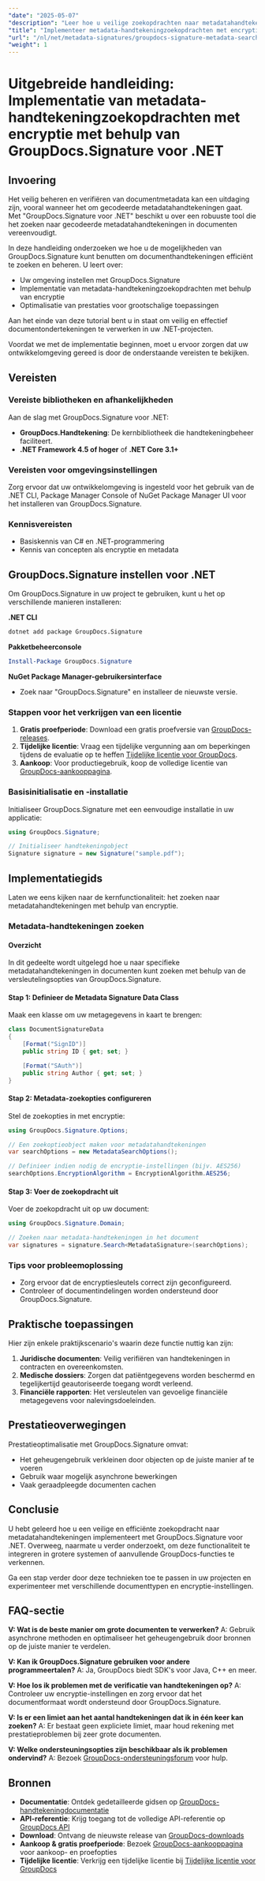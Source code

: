 ```yaml
---
"date": "2025-05-07"
"description": "Leer hoe u veilige zoekopdrachten naar metadatahandtekeningen implementeert in uw .NET-projecten met behulp van GroupDocs.Signature. Deze handleiding behandelt de installatie, versleutelingsopties en prestatieoptimalisatie."
"title": "Implementeer metadata-handtekeningzoekopdrachten met encryptie met behulp van GroupDocs voor .NET"
"url": "/nl/net/metadata-signatures/groupdocs-signature-metadata-search-encryption-net/"
"weight": 1
---
```


# Uitgebreide handleiding: Implementatie van metadata-handtekeningzoekopdrachten met encryptie met behulp van GroupDocs.Signature voor .NET

## Invoering

Het veilig beheren en verifiëren van documentmetadata kan een uitdaging zijn, vooral wanneer het om gecodeerde metadatahandtekeningen gaat. Met "GroupDocs.Signature voor .NET" beschikt u over een robuuste tool die het zoeken naar gecodeerde metadatahandtekeningen in documenten vereenvoudigt.

In deze handleiding onderzoeken we hoe u de mogelijkheden van GroupDocs.Signature kunt benutten om documenthandtekeningen efficiënt te zoeken en beheren. U leert over:
- Uw omgeving instellen met GroupDocs.Signature
- Implementatie van metadata-handtekeningzoekopdrachten met behulp van encryptie
- Optimalisatie van prestaties voor grootschalige toepassingen

Aan het einde van deze tutorial bent u in staat om veilig en effectief documentondertekeningen te verwerken in uw .NET-projecten.

Voordat we met de implementatie beginnen, moet u ervoor zorgen dat uw ontwikkelomgeving gereed is door de onderstaande vereisten te bekijken.

## Vereisten

### Vereiste bibliotheken en afhankelijkheden
Aan de slag met GroupDocs.Signature voor .NET:
- **GroupDocs.Handtekening**: De kernbibliotheek die handtekeningbeheer faciliteert.
- **.NET Framework 4.5 of hoger** of **.NET Core 3.1+**

### Vereisten voor omgevingsinstellingen
Zorg ervoor dat uw ontwikkelomgeving is ingesteld voor het gebruik van de .NET CLI, Package Manager Console of NuGet Package Manager UI voor het installeren van GroupDocs.Signature.

### Kennisvereisten
- Basiskennis van C# en .NET-programmering
- Kennis van concepten als encryptie en metadata

## GroupDocs.Signature instellen voor .NET
Om GroupDocs.Signature in uw project te gebruiken, kunt u het op verschillende manieren installeren:

**.NET CLI**
```bash
dotnet add package GroupDocs.Signature
```

**Pakketbeheerconsole**
```powershell
Install-Package GroupDocs.Signature
```

**NuGet Package Manager-gebruikersinterface**
- Zoek naar "GroupDocs.Signature" en installeer de nieuwste versie.

### Stappen voor het verkrijgen van een licentie
1. **Gratis proefperiode**: Download een gratis proefversie van [GroupDocs-releases](https://releases.groupdocs.com/signature/net/).
2. **Tijdelijke licentie**: Vraag een tijdelijke vergunning aan om beperkingen tijdens de evaluatie op te heffen [Tijdelijke licentie voor GroupDocs](https://purchase.groupdocs.com/temporary-license/).
3. **Aankoop**: Voor productiegebruik, koop de volledige licentie van [GroupDocs-aankooppagina](https://purchase.groupdocs.com/buy).

### Basisinitialisatie en -installatie
Initialiseer GroupDocs.Signature met een eenvoudige installatie in uw applicatie:

```csharp
using GroupDocs.Signature;

// Initialiseer handtekeningobject
Signature signature = new Signature("sample.pdf");
```

## Implementatiegids
Laten we eens kijken naar de kernfunctionaliteit: het zoeken naar metadatahandtekeningen met behulp van encryptie.

### Metadata-handtekeningen zoeken
#### Overzicht
In dit gedeelte wordt uitgelegd hoe u naar specifieke metadatahandtekeningen in documenten kunt zoeken met behulp van de versleutelingsopties van GroupDocs.Signature.

#### Stap 1: Definieer de Metadata Signature Data Class
Maak een klasse om uw metagegevens in kaart te brengen:

```csharp
class DocumentSignatureData
{
    [Format("SignID")]
    public string ID { get; set; }

    [Format("SAuth")]
    public string Author { get; set; }
}
```

#### Stap 2: Metadata-zoekopties configureren
Stel de zoekopties in met encryptie:

```csharp
using GroupDocs.Signature.Options;

// Een zoekoptieobject maken voor metadatahandtekeningen
var searchOptions = new MetadataSearchOptions();

// Definieer indien nodig de encryptie-instellingen (bijv. AES256)
searchOptions.EncryptionAlgorithm = EncryptionAlgorithm.AES256;
```

#### Stap 3: Voer de zoekopdracht uit
Voer de zoekopdracht uit op uw document:

```csharp
using GroupDocs.Signature.Domain;

// Zoeken naar metadata-handtekeningen in het document
var signatures = signature.Search<MetadataSignature>(searchOptions);
```

### Tips voor probleemoplossing
- Zorg ervoor dat de encryptiesleutels correct zijn geconfigureerd.
- Controleer of documentindelingen worden ondersteund door GroupDocs.Signature.

## Praktische toepassingen
Hier zijn enkele praktijkscenario's waarin deze functie nuttig kan zijn:
1. **Juridische documenten**: Veilig verifiëren van handtekeningen in contracten en overeenkomsten.
2. **Medische dossiers**: Zorgen dat patiëntgegevens worden beschermd en tegelijkertijd geautoriseerde toegang wordt verleend.
3. **Financiële rapporten**: Het versleutelen van gevoelige financiële metagegevens voor nalevingsdoeleinden.

## Prestatieoverwegingen
Prestatieoptimalisatie met GroupDocs.Signature omvat:
- Het geheugengebruik verkleinen door objecten op de juiste manier af te voeren
- Gebruik waar mogelijk asynchrone bewerkingen
- Vaak geraadpleegde documenten cachen

## Conclusie
U hebt geleerd hoe u een veilige en efficiënte zoekopdracht naar metadatahandtekeningen implementeert met GroupDocs.Signature voor .NET. Overweeg, naarmate u verder onderzoekt, om deze functionaliteit te integreren in grotere systemen of aanvullende GroupDocs-functies te verkennen.

Ga een stap verder door deze technieken toe te passen in uw projecten en experimenteer met verschillende documenttypen en encryptie-instellingen.

## FAQ-sectie
**V: Wat is de beste manier om grote documenten te verwerken?**
A: Gebruik asynchrone methoden en optimaliseer het geheugengebruik door bronnen op de juiste manier te verdelen.

**V: Kan ik GroupDocs.Signature gebruiken voor andere programmeertalen?**
A: Ja, GroupDocs biedt SDK's voor Java, C++ en meer.

**V: Hoe los ik problemen met de verificatie van handtekeningen op?**
A: Controleer uw encryptie-instellingen en zorg ervoor dat het documentformaat wordt ondersteund door GroupDocs.Signature.

**V: Is er een limiet aan het aantal handtekeningen dat ik in één keer kan zoeken?**
A: Er bestaat geen expliciete limiet, maar houd rekening met prestatieproblemen bij zeer grote documenten.

**V: Welke ondersteuningsopties zijn beschikbaar als ik problemen ondervind?**
A: Bezoek [GroupDocs-ondersteuningsforum](https://forum.groupdocs.com/c/signature/) voor hulp.

## Bronnen
- **Documentatie**: Ontdek gedetailleerde gidsen op [GroupDocs-handtekeningdocumentatie](https://docs.groupdocs.com/signature/net/)
- **API-referentie**: Krijg toegang tot de volledige API-referentie op [GroupDocs API](https://reference.groupdocs.com/signature/net/)
- **Download**: Ontvang de nieuwste release van [GroupDocs-downloads](https://releases.groupdocs.com/signature/net/)
- **Aankoop & gratis proefperiode**: Bezoek [GroupDocs-aankooppagina](https://purchase.groupdocs.com/buy) voor aankoop- en proefopties
- **Tijdelijke licentie**: Verkrijg een tijdelijke licentie bij [Tijdelijke licentie voor GroupDocs](https://purchase.groupdocs.com/temporary-license/)